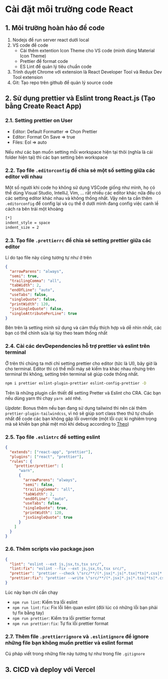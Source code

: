 # Cài đặt môi trường code React

## 1. Môi trường hoàn hảo để code

1. Nodejs để run server react dưới local
2. VS code để code
   - Cài thêm extention Icon Theme cho VS code (mình dùng Material Icon Theme)
   - Prettier để format code
   - ES Lint để quản lý tiêu chuẩn code
3. Trình duyệt Chrome với extension là React Developer Tool và Redux Dev Tool extension
4. Git: Tạo repo trên github để quản lý source code

## 2. Sử dụng prettier và Eslint trong React.js (Tạo bằng Create React App)

### 2.1. Setting prettier on User

- Editor: Default Formatter => Chọn Prettier
- Editor: Format On Save => true
- Files: Eol => auto

Nếu như các bạn muốn setting mỗi workspace hiện tại thôi (nghĩa là cái folder hiện tại) thì các bạn setting bên workspace

### 2.2. Tạo file `.editorconfig` để chia sẻ một số setting giữa các editor với nhau

Một số người khi code họ không sử dụng VSCode giống như mình, họ có thể dùng Visual Studio, IntelliJ, Vim, ... rất nhiều các editor khác nữa đều có các setting editor khác nhau và không thống nhất. Vậy nên ta cần thêm `.editorconfig` để config lại và cụ thể ở dưới mình đang config việc canh lề cách ra bên trái một khoảng

```bash
[*]
indent_style = space
indent_size = 2
```

### 2.3. Tạo file `.prettierrc` để chia sẻ setting prettier giữa các editor

Lí do tạo file này cũng tương tự như ở trên

```json
{
  "arrowParens": "always",
  "semi": true,
  "trailingComma": "all",
  "tabWidth": 2,
  "endOfLine": "auto",
  "useTabs": false,
  "singleQuote": false,
  "printWidth": 120,
  "jsxSingleQuote": false,
  "singleAttributePerLine": true
}
```

Bên trên là setting mình sử dụng và cảm thấy thích hợp và dễ nhìn nhất, các bạn có thể chỉnh sửa lại tùy theo team thống nhất

### 2.4. Cài các devDependencies hỗ trợ prettier và eslint trên terminal

Ở trên thì chúng ta mới chỉ setting prettier cho editor (tức là UI), bây giờ là cho terminal. Editor thì có thể mỗi máy sẽ kiểm tra khác nhau nhưng trên terminal thì không, setting trên terminal sẽ giúp code thống nhất.

```bash
npm i prettier eslint-plugin-prettier eslint-config-prettier -D
```

Trên là những plugin cần thiết để setting Pretter và Eslint cho CRA. Các bạn nếu dùng yarn thì chạy `yarn add` nhé.

*Update*: Bonus thêm nếu bạn đang sử dụng tailwind thì nên cài thêm `prettier-plugin-tailwindcss`, vì nó sẽ giúp sort class theo thứ tự chuẩn nhất để code các bạn không gặp lỗi override (một lỗi cực kì nghiêm trọng mà sẽ khiến bạn phải mệt mỏi khi debug according to [Theo](https://www.youtube.com/watch?v=QBajvZaWLXs))

### 2.5. Tạo file `.eslintrc` để setting eslint

```json
{
  "extends": ["react-app", "prettier"],
  "plugins": ["react", "prettier"],
  "rules": {
    "prettier/prettier": [
      "warn",
      {
        "arrowParens": "always",
        "semi": false,
        "trailingComma": "all",
        "tabWidth": 2,
        "endOfLine": "auto",
        "useTabs": false,
        "singleQuote": true,
        "printWidth": 120,
        "jsxSingleQuote": true
      }
    ]
  }
}
```

### 2.6. Thêm scripts vào package.json

```json
{
  "lint": "eslint --ext js,jsx,ts,tsx src/",
  "lint:fix": "eslint --fix --ext js,jsx,ts,tsx src/",
  "prettier": "prettier --check \"src/**/(*.jsx|*.js|*.tsx|*ts|*.css|*.scss)\"",
  "prettier:fix": "prettier --write \"src/**/(*.jsx|*.js|*.tsx|*ts|*.css|*.scss)\""
}
```

Lúc này bạn chỉ cần chạy

- `npm run lint`: Kiểm tra lỗi eslint
- `npm run lint:fix`: Fix lỗi liên quan eslint (đôi lúc có những lỗi bạn phải tự fix bằng tay)
- `npm run prettier`: Kiểm tra lỗi prettier format
- `npm run prettier:fix`: Tự fix lỗi prettier format

### 2.7. Thêm file `.prettierrignore` và `.eslintignore` để ignore những file bạn không muốn prettier và eslint format

Cú pháp viết trong những file này tương tự như trong file `.gitignore`

## 3. CICD và deploy với Vercel
